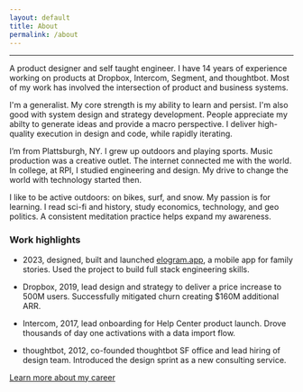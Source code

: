 ```yaml
---
layout: default
title: About
permalink: /about
---
```


---

A product designer and self taught engineer. I have 14 years of
experience working on products at Dropbox, Intercom, Segment, and thoughtbot. Most of my work has involved the intersection
of product and business systems.

I'm a generalist. My core
strength is my ability to learn and persist. I'm also good with system design and strategy development. People appreciate my abilty to generate ideas and provide a macro perspective. I deliver high-quality execution in design and code, while rapidly iterating.

I’m from Plattsburgh, NY. I grew up outdoors and playing sports. Music production was a creative outlet. The internet connected me with the world. In college, at RPI, I studied engineering and design. My drive to change the world with technology started then.

I like to be active outdoors: on bikes, surf, and snow. My passion is for learning. I read sci-fi and history, study economics, technology, and geo politics. A consistent meditation practice helps expand my awareness.

### Work highlights

- 2023, designed, built and launched [elogram.app](https://www.elogram.app), a mobile
  app for family stories. Used the project to build
  full stack engineering skills.

- Dropbox, 2019, lead design and strategy to deliver a price
  increase to 500M users. Successfully mitigated churn creating
  $160M additional ARR.

- Intercom, 2017, lead onboarding for Help Center product launch.
  Drove thousands of day one activations with a data import flow.

- thoughtbot, 2012, co-founded thoughtbot SF office and lead
  hiring of design team. Introduced the design sprint as a new
  consulting service.

[Learn more about my career](https://www.linkedin.com/in/galenfrechette/)
